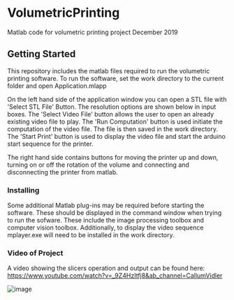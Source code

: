 # VolumetricPrinting
Matlab code for volumetric printing project December 2019
## Getting Started
This repository includes the matlab files required to run the volumetric printing software. To run the software, set the work directory to the current folder and open Application.mlapp 

On the left hand side of the application window you can open a STL file with 'Select STL File' Button. The resolution options are shown below in input boxes. The 'Select Video File' button allows the user to open an already existing video file to play. The 'Run Computation' button is used initiate the computation of the video file. The file is then saved in the work directory. The 'Start Print' button is used to display the video file and start the arduino start sequence for the printer. 

The right hand side contains buttons for moving the printer up and down, turning on or off the rotation of the volume and connecting and disconnecting the printer from matlab. 

### Installing
Some additional Matlab plug-ins may be required before starting the software. These should be displayed in the command window when trying to run the sofware. These include the image processing toolbox and computer vision toolbox. Additionally, to display the video sequence mplayer.exe will need to be installed in the work directory. 

### Video of Project
A video showing the slicers operation and output can be found here: 
https://www.youtube.com/watch?v=_9Z4HzItfj8&ab_channel=CallumVidler


![image](https://user-images.githubusercontent.com/64818707/128590761-74fccc8c-e74c-4414-a9d2-78b9a2e8f799.png)

